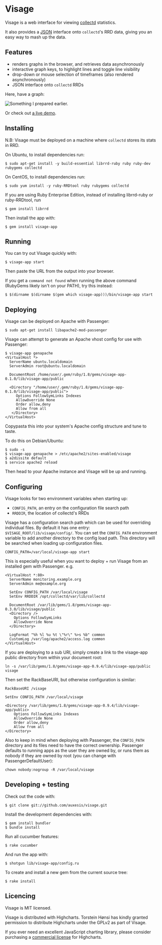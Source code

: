 Visage
======

Visage is a web interface for viewing [collectd](http://collectd.org) statistics.

It also provides a [JSON](http://json.org) interface onto `collectd`'s RRD data,
giving you an easy way to mash up the data.

Features
--------

 * renders graphs in the browser, and retrieves data asynchronously
 * interactive graph keys, to highlight lines and toggle line visibility
 * drop-down or mouse selection of timeframes (also rendered asynchronously)
 * JSON interface onto `collectd` RRDs

Here, have a graph:


![Something I prepared earlier.](http://farm2.static.flickr.com/1020/4730994504_c8c6fc9c18_z.jpg)


Or check out [a live demo](http://visage.unstated.net/nadia/cpu+load).

Installing
----------

N.B: Visage must be deployed on a machine where `collectd` stores its stats in RRD.

On Ubuntu, to install dependencies run:

    $ sudo apt-get install -y build-essential librrd-ruby ruby ruby-dev rubygems collectd

On CentOS, to install dependencies run:

    $ sudo yum install -y ruby-RRDtool ruby rubygems collectd

If you are using Ruby Enterprise Edition, instead of installing librrd-ruby or ruby-RRDtool, run

    $ gem install librrd

Then install the app with:

    $ gem install visage-app

Running
-------

You can try out Visage quickly with:

    $ visage-app start

Then paste the URL from the output into your browser.

If you get a `command not found` when running the above command (RubyGems likely
isn't on your PATH), try this instead:

    $ $(dirname $(dirname $(gem which visage-app)))/bin/visage-app start

Deploying
---------

Visage can be deployed on Apache with Passenger:

    $ sudo apt-get install libapache2-mod-passenger

Visage can attempt to generate an Apache vhost config for use with Passenger:

    $ visage-app genapache
    <VirtualHost *>
      ServerName ubuntu.localdomain
      ServerAdmin root@ubuntu.localdomain

      DocumentRoot /home/user/.gem/ruby/1.8/gems/visage-app-0.1.0/lib/visage-app/public

      <Directory "/home/user/.gem/ruby/1.8/gems/visage-app-0.1.0/lib/visage-app/public">
         Options FollowSymLinks Indexes
         AllowOverride None
         Order allow,deny
         Allow from all
       </Directory>
    </VirtualHost>

Copypasta this into your system's Apache config structure and tune to taste.

To do this on Debian/Ubuntu:

    $ sudo -s
    $ visage-app genapache > /etc/apache2/sites-enabled/visage
    $ a2dissite default
    $ service apache2 reload

Then head to your Apache instance and Visage will be up and running.

Configuring
-----------

Visage looks for two environment variables when starting up:

  * `CONFIG_PATH`, an entry on the configuration file search path
  * `RRDDIR`, the location of collectd's RRDs

Visage has a configuration search path which can be used for overriding
individual files. By default it has one entry: `$VISAGE_ROOT/lib/visage/config/`.
You can set the `CONFIG_PATH` environment variable to add another directory to
the config load path. This directory will be searched when loading up
configuration files.

    CONFIG_PATH=/var/local/visage-app start

This is especially useful when you want to deploy + run Visage from an installed
gem with Passenger. e.g.

    <VirtualHost *:80>
      ServerName monitoring.example.org
      ServerAdmin me@example.org

      SetEnv CONFIG_PATH /var/local/visage
      SetEnv RRDDIR /opt/collectd/var/lib/collectd

      DocumentRoot /var/lib/gems/1.8/gems/visage-app-0.3.0/lib/visage/public
      <Directory />
        Options FollowSymLinks
        AllowOverride None
      </Directory>

      LogFormat "%h %l %u %t \"%r\" %>s %b" common
      CustomLog /var/log/apache2/access.log common
    </VirtualHost>

If you are deploying to a sub URI, simply create a link to the visage-app public
directory from within your document root:

    ln -s /var/lib/gems/1.8/gems/visage-app-0.9.4/lib/visage-app/public visage

Then set the RackBaseURI, but otherwise configuration is similar:

    RackBaseURI /visage

    SetEnv CONFIG_PATH /var/local/visage

    <Directory /var/lib/gems/1.8/gems/visage-app-0.9.4/lib/visage-app/public>
        Options FollowSymLinks Indexes
        AllowOverride None
        Order allow,deny
        Allow from all
    </Directory>

Also to keep in mind when deploying with Passenger, the `CONFIG_PATH` directory
and its files need to have the correct ownership. Passenger defaults to running
apps as the user they are owned by, or runs them as nobody if they are owned by
root (you can change with PassengerDefaultUser):

    chown nobody:nogroup -R /var/local/visage

Developing + testing
--------------------

Check out the code with:

    $ git clone git://github.com/auxesis/visage.git

Install the development dependencies with:

    $ gem install bundler
    $ bundle install

Run all cucumber features:

    $ rake cucumber

And run the app with:

    $ shotgun lib/visage-app/config.ru

To create and install a new gem from the current source tree:

    $ rake install

Licencing
---------

Visage is MIT licensed.

Visage is distributed with Highcharts. Torstein Hønsi has kindly granted
permission to distribute Highcharts under the GPLv2 as part of Visage.

If you ever need an excellent JavaScript charting library, please consider
purchasing a [commercial license](http://highcharts.com/license) for
Highcharts.
